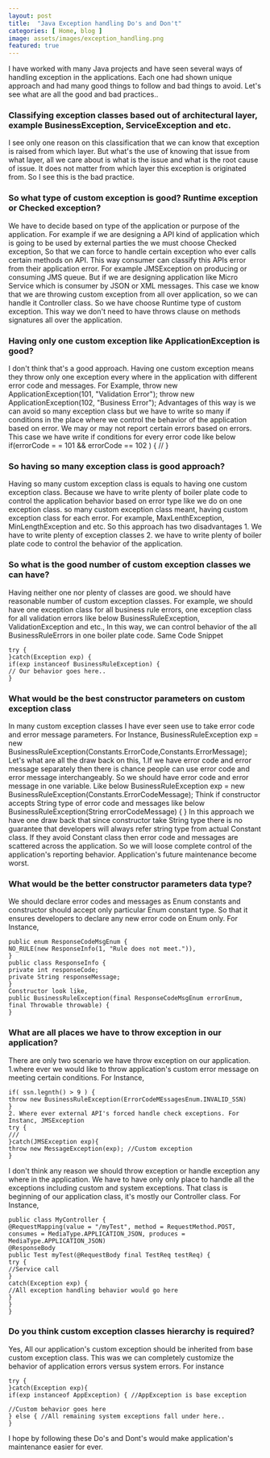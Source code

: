 ```yaml
---
layout: post
title:  "Java Exception handling Do's and Don't"
categories: [ Home, blog ]
image: assets/images/exception_handling.png
featured: true
---
```

I have worked with many Java projects and have seen several ways of handling exception in the applications. Each one had shown unique approach and had many good things to follow and bad things to avoid. Let's see what are all the good and bad practices..

### Classifying exception classes based out of architectural layer, example BusinessException, ServiceException and etc.
I see only one reason on this classification that we can know that exception is raised from which layer. But what's the use of knowing that issue from what layer, all we care about is what is the issue and what is the root cause of issue. It does not matter from which layer this exception is originated from. So I see this is the bad practice.
### So what type of custom exception is good? Runtime exception or Checked exception?
We have to decide based on type of the application or purpose of the application. For example if we are designing a API kind of application which is going to be used by external parties the we must choose Checked exception, So that we can force to handle certain exception who ever calls certain methods on API. This way consumer can classify this APIs error from their application error. For example JMSException on producing or consuming JMS queue.
But if we are designing application like Micro Service which is consumer by JSON or XML messages. This case we know that we are throwing custom exception from all over application, so we can handle it Controller class. So we have choose Runtime type of custom exception. This way we don't need to have throws clause on methods signatures all over the application.
### Having only one custom exception like ApplicationException is good?
I don't think that's a good approach. Having one custom exception means they throw only one exception every where in the application with different error code and messages.
For Example, throw new ApplicationException(101, "Validation Error"); throw new ApplicationException(102, "Business Error");
Advantages of this way is we can avoid so many exception class but we have to write so many if conditions in the place where we control the behavior of the application based on error. We may or may not report certain errors based on errors. This case we have write if conditions for every error code like below
if(errorCode = = 101 && errorCode == 102 ) { // }
### So having so many exception class is good approach?
Having so many custom exception class is equals to having one custom exception class. Because we have to write plenty of boiler plate code to control the application behavior based on error type like we do on one exception class.
so many custom exception class meant, having custom exception class for each error. For example, MaxLenthException, MinLengthException and etc.
So this approach has two disadvantages 1. We have to write plenty of exception classes 2. we have to write plenty of boiler plate code to control the behavior of the application.
### So what is the good number of custom exception classes we can have?
Having neither one nor plenty of classes are good. we should have reasonable number of custom exception classes. For example, we should have one exception class for all business rule errors, one exception class for all validation errors like below
BusinessRuleException, ValidationException and etc.,
In this way, we can control behavior of the all BusinessRuleErrors in one boiler plate code.
Same Code Snippet
````
try {
}catch(Exception exp) {
if(exp instanceof BusinessRuleException) {
// Our behavior goes here..
}
````
### What would be the best constructor parameters on custom exception class
In many custom exception classes I have ever seen use to take error code and error message parameters. For Instance,
BusinessRuleException exp = new BusinessRuleException(Constants.ErrorCode,Constants.ErrorMessage);
Let's what are all the draw back on this,
1.If we have error code and error message separately then there is chance people can use error code and error message interchangeably. So we should have error code and error message in one variable. Like below
BusinessRuleException exp = new BusinessRuleException(Constants.ErrorCodeMessage);
Think if constructor accepts String type of error code and messages like below
BusinessRuleException(String errorCodeMessage) {
}
In this approach we have one draw back that since constructor take String type there is no guarantee that developers will always refer string type from actual Constant class. If they avoid Constant class then error code and messages are scattered across the application. So we will loose complete control of the application's reporting behavior. Application's future maintenance become worst.
### What would be the better constructor parameters data type?
We should declare error codes and messages as Enum constants and constructor should accept only particular Enum constant type. So that it ensures developers to declare any new error code on Enum only. For Instance,
````
public enum ResponseCodeMsgEnum {
NO_RULE(new ResponseInfo(1, "Rule does not meet.")),
}
public class ResponseInfo {
private int responseCode;
private String responseMessage;
}
Constructor look like,
public BusinessRuleException(final ResponseCodeMsgEnum errorEnum, final Throwable throwable) {
}
````
### What are all places we have to throw exception in our application?
There are only two scenario we have throw exception on our application.
1.where ever we would like to throw application's custom error message on meeting certain conditions. For Instance,
````
if( ssn.legnth() > 9 ) {
throw new BusinessRuleException(ErrorCodeMEssagesEnum.INVALID_SSN)
}
2. Where ever external API's forced handle check exceptions. For Instanc, JMSException
try {
///
}catch(JMSException exp){
throw new MessageException(exp); //Custom exception
}
````
I don't think any reason we should throw exception or handle exception any where in the application.
We have to have only only place to handle all the exceptions including custom and system exceptions. That class is beginning of our application class, it's mostly our Controller class.
For Instance,
````
public class MyController {
@RequestMapping(value = "/myTest", method = RequestMethod.POST, consumes = MediaType.APPLICATION_JSON, produces = MediaType.APPLICATION_JSON)
@ResponseBody
public Test myTest(@RequestBody final TestReq testReq) {
try {
//Service call
}
catch(Exception exp) {
//All exception handling behavior would go here
}
}
}
````
### Do you think custom exception classes hierarchy is required?
Yes, All our application's custom exception should be inherited from base custom exception class. This was we can completely customize the behavior of application errors versus system errors. For instance
````
try {
}catch(Exception exp){
if(exp instanceof AppException) { //AppException is base exception

//Custom behavior goes here
} else { //All remaining system exceptions fall under here..
}
````
I hope by following these Do's and Dont's would make application's maintenance easier for ever.